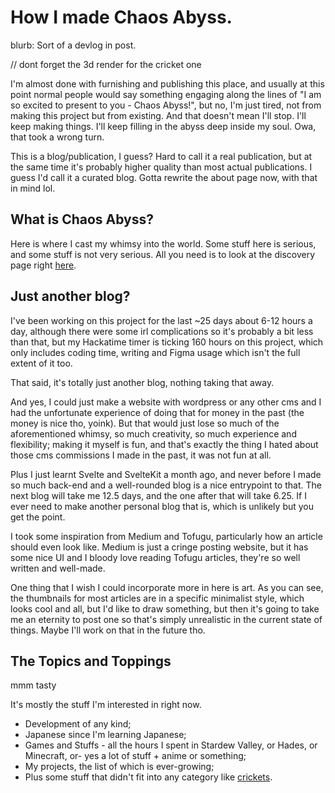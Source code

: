 # How I made Chaos Abyss.
blurb: Sort of a devlog in post.

// dont forget the 3d render for the cricket one

I'm almost done with furnishing and publishing this place, and usually at this point normal people would say something engaging along the lines of "I am so excited to present to you - Chaos Abyss!", but no, I'm just tired, not from making this project but from existing. And that doesn't mean I'll stop. I'll keep making things. I'll keep filling in the abyss deep inside my soul. Owa, that took a wrong turn.

This is a blog/publication, I guess? Hard to call it a real publication, but at the same time it's probably higher quality than most actual publications. I guess I'd call it a curated blog. Gotta rewrite the about page now, with that in mind lol.

## What is Chaos Abyss?
Here is where I cast my whimsy into the world. Some stuff here is serious, and some stuff is not very serious. All you need is to look at the discovery page right [here](/articles).

## Just another blog?
I've been working on this project for the last ~25 days about 6-12 hours a day, although there were some irl complications so it's probably a bit less than that, but my Hackatime timer is ticking 160 hours on this project, which only includes coding time, writing and Figma usage which isn't the full extent of it too. 

That said, it's totally just another blog, nothing taking that away.

And yes, I could just make a website with wordpress or any other cms and I had the unfortunate experience of doing that for money in the past (the money is nice tho, yoink). But that would just lose so much of the aforementioned whimsy, so much creativity, so much experience and flexibility; making it myself is fun, and that's exactly the thing I hated about those cms commissions I made in the past, it was not fun at all. 

Plus I just learnt Svelte and SvelteKit a month ago, and never before I made so much back-end and a well-rounded blog is a nice entrypoint to that. The next blog will take me 12.5 days, and the one after that will take 6.25. If I ever need to make another personal blog that is, which is unlikely but you get the point.

I took some inspiration from Medium and Tofugu, particularly how an article should even look like. Medium is just a cringe posting website, but it has some nice UI and I bloody love reading Tofugu articles, they're so well written and well-made. 

One thing that I wish I could incorporate more in here is art. As you can see, the thumbnails for most articles are in a specific minimalist style, which looks cool and all, but I'd like to draw something, but then it's going to take me an eternity to post one so that's simply unrealistic in the current state of things. Maybe I'll work on that in the future tho.

## The Topics and Toppings
mmm tasty

It's mostly the stuff I'm interested in right now. 
- Development of any kind; 
- Japanese since I'm learning Japanese; 
- Games and Stuffs - all the hours I spent in Stardew Valley, or Hades, or Minecraft, or- yes a lot of stuff + anime or something; 
- My projects, the list of which is ever-growing; 
- Plus some stuff that didn't fit into any category like [crickets](/articles/miscellaneous/crickets).
